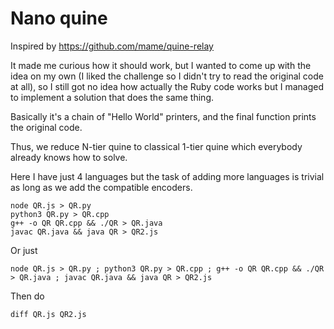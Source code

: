 # Nano quine

Inspired by https://github.com/mame/quine-relay

It made me curious how it should work, but I wanted to come up with the idea on my own (I liked the challenge so I didn't try to read the original code at all), so I still got no idea how actually the Ruby code works but I managed to implement a solution that does the same thing.

Basically it's a chain of "Hello World" printers, and the final function prints the original code.

Thus, we reduce N-tier quine to classical 1-tier quine which everybody already knows how to solve.

Here I have just 4 languages but the task of adding more languages is trivial as long as we add the compatible encoders.

    node QR.js > QR.py
    python3 QR.py > QR.cpp
    g++ -o QR QR.cpp && ./QR > QR.java
    javac QR.java && java QR > QR2.js

Or just

    node QR.js > QR.py ; python3 QR.py > QR.cpp ; g++ -o QR QR.cpp && ./QR > QR.java ; javac QR.java && java QR > QR2.js

Then do

    diff QR.js QR2.js

